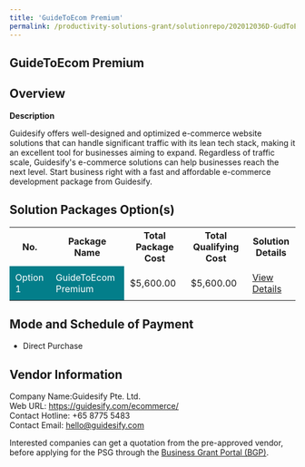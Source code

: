```yaml
---
title: 'GuideToEcom Premium'
permalink: /productivity-solutions-grant/solutionrepo/202012036D-GudToEcom-Prmum-G
---
```


## GuideToEcom Premium

## Overview

**Description**

Guidesify offers well-designed and optimized e-commerce website solutions that can handle significant traffic with its lean tech stack, making it an excellent tool for businesses aiming to expand. Regardless of traffic scale, Guidesify's e-commerce solutions can help businesses reach the next level. Start business right with a fast and affordable e-commerce development package from Guidesify.

## Solution Packages Option(s)

<table>
<tr>
<th><b>No.</b></th>
<th><b>Package Name</b></th>
<th><b>Total Package Cost</b></th>
<th><b>Total Qualifying Cost</b></th>
<th><b>Solution Details</b></th>
</tr>
<tr>
<td style='padding: 10px; background-color: #037E8A; color: #FFFFFF;'>Option 1</td>
<td style='padding: 10px; background-color: #037E8A; color: #FFFFFF;'>GuideToEcom Premium</td>
<td style='padding: 10px;'>$5,600.00</td>
<td style='padding: 10px;'>$5,600.00</td>
<td style='padding: 10px;'><a href='/images/psg/Guidesify_GuideToEcom_Desensitised_Annex3_Part1.pdf' target='_blank'>View Details</a></td>
</tr>
</table>

## Mode and Schedule of Payment

 - Direct Purchase

## Vendor Information

 Company Name:Guidesify Pte. Ltd.<br>Web URL: https://guidesify.com/ecommerce/ <br>Contact Hotline: +65 8775 5483<br>Contact Email: hello@guidesify.com 

Interested companies can get a quotation from the pre-approved vendor, before applying for the PSG through the <a href='https://www.businessgrants.gov.sg/' target='_blank' rel='noopener'>Business Grant Portal (BGP)</a>.

<script src="/jquery/resize-tables.js"></script>
